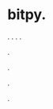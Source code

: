 # bitpy.
.
.
.
.












.






















































.
























.



























.




















































